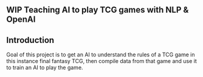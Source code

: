 ## WIP Teaching AI to play TCG games with NLP & OpenAI


## Introduction
Goal of this project is to get an AI to understand the rules of a TCG game in this instance final fantasy TCG, then compile data from that game and use it to train an AI to play the game.
